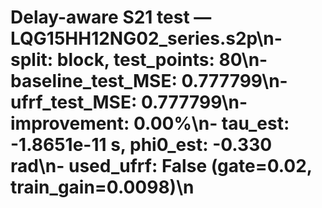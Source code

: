 # Delay-aware S21 test — LQG15HH12NG02_series.s2p\n- split: block, test_points: 80\n- baseline_test_MSE: 0.777799\n- ufrf_test_MSE: 0.777799\n- improvement: 0.00%\n- tau_est: -1.8651e-11 s, phi0_est: -0.330 rad\n- used_ufrf: False (gate=0.02, train_gain=0.0098)\n